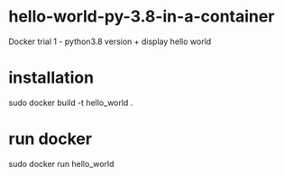 # hello-world-py-3.8-in-a-container
Docker trial 1 - python3.8 version + display hello world

# installation
sudo docker build -t hello_world .

# run docker
sudo docker run hello_world
